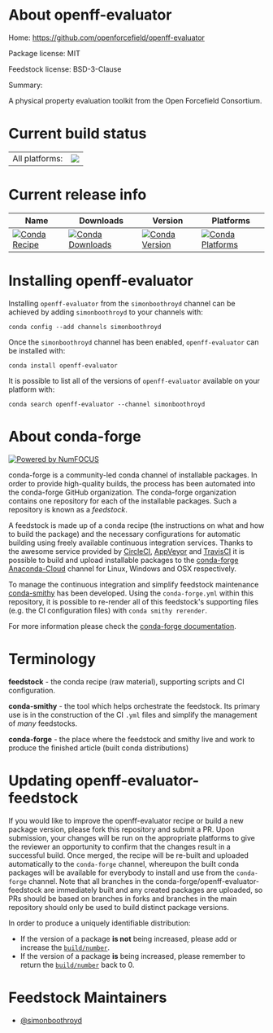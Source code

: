 About openff-evaluator
======================

Home: https://github.com/openforcefield/openff-evaluator

Package license: MIT

Feedstock license: BSD-3-Clause

Summary: 

A physical property evaluation toolkit from the Open Forcefield Consortium.

Current build status
====================


<table><tr><td>All platforms:</td>
    <td>
      <a href="https://dev.azure.com/simonboothroyd/feedstock-builds/_build/latest?definitionId=&branchName=master">
        <img src="https://dev.azure.com/simonboothroyd/feedstock-builds/_apis/build/status/openff-evaluator-feedstock?branchName=master">
      </a>
    </td>
  </tr>
</table>

Current release info
====================

| Name | Downloads | Version | Platforms |
| --- | --- | --- | --- |
| [![Conda Recipe](https://img.shields.io/badge/recipe-openff--evaluator-green.svg)](https://anaconda.org/simonboothroyd/openff-evaluator) | [![Conda Downloads](https://img.shields.io/conda/dn/simonboothroyd/openff-evaluator.svg)](https://anaconda.org/simonboothroyd/openff-evaluator) | [![Conda Version](https://img.shields.io/conda/vn/simonboothroyd/openff-evaluator.svg)](https://anaconda.org/simonboothroyd/openff-evaluator) | [![Conda Platforms](https://img.shields.io/conda/pn/simonboothroyd/openff-evaluator.svg)](https://anaconda.org/simonboothroyd/openff-evaluator) |

Installing openff-evaluator
===========================

Installing `openff-evaluator` from the `simonboothroyd` channel can be achieved by adding `simonboothroyd` to your channels with:

```
conda config --add channels simonboothroyd
```

Once the `simonboothroyd` channel has been enabled, `openff-evaluator` can be installed with:

```
conda install openff-evaluator
```

It is possible to list all of the versions of `openff-evaluator` available on your platform with:

```
conda search openff-evaluator --channel simonboothroyd
```


About conda-forge
=================

[![Powered by NumFOCUS](https://img.shields.io/badge/powered%20by-NumFOCUS-orange.svg?style=flat&colorA=E1523D&colorB=007D8A)](http://numfocus.org)

conda-forge is a community-led conda channel of installable packages.
In order to provide high-quality builds, the process has been automated into the
conda-forge GitHub organization. The conda-forge organization contains one repository
for each of the installable packages. Such a repository is known as a *feedstock*.

A feedstock is made up of a conda recipe (the instructions on what and how to build
the package) and the necessary configurations for automatic building using freely
available continuous integration services. Thanks to the awesome service provided by
[CircleCI](https://circleci.com/), [AppVeyor](https://www.appveyor.com/)
and [TravisCI](https://travis-ci.com/) it is possible to build and upload installable
packages to the [conda-forge](https://anaconda.org/conda-forge)
[Anaconda-Cloud](https://anaconda.org/) channel for Linux, Windows and OSX respectively.

To manage the continuous integration and simplify feedstock maintenance
[conda-smithy](https://github.com/conda-forge/conda-smithy) has been developed.
Using the ``conda-forge.yml`` within this repository, it is possible to re-render all of
this feedstock's supporting files (e.g. the CI configuration files) with ``conda smithy rerender``.

For more information please check the [conda-forge documentation](https://conda-forge.org/docs/).

Terminology
===========

**feedstock** - the conda recipe (raw material), supporting scripts and CI configuration.

**conda-smithy** - the tool which helps orchestrate the feedstock.
                   Its primary use is in the construction of the CI ``.yml`` files
                   and simplify the management of *many* feedstocks.

**conda-forge** - the place where the feedstock and smithy live and work to
                  produce the finished article (built conda distributions)


Updating openff-evaluator-feedstock
===================================

If you would like to improve the openff-evaluator recipe or build a new
package version, please fork this repository and submit a PR. Upon submission,
your changes will be run on the appropriate platforms to give the reviewer an
opportunity to confirm that the changes result in a successful build. Once
merged, the recipe will be re-built and uploaded automatically to the
`conda-forge` channel, whereupon the built conda packages will be available for
everybody to install and use from the `conda-forge` channel.
Note that all branches in the conda-forge/openff-evaluator-feedstock are
immediately built and any created packages are uploaded, so PRs should be based
on branches in forks and branches in the main repository should only be used to
build distinct package versions.

In order to produce a uniquely identifiable distribution:
 * If the version of a package **is not** being increased, please add or increase
   the [``build/number``](https://conda.io/docs/user-guide/tasks/build-packages/define-metadata.html#build-number-and-string).
 * If the version of a package **is** being increased, please remember to return
   the [``build/number``](https://conda.io/docs/user-guide/tasks/build-packages/define-metadata.html#build-number-and-string)
   back to 0.

Feedstock Maintainers
=====================

* [@simonboothroyd](https://github.com/simonboothroyd/)

